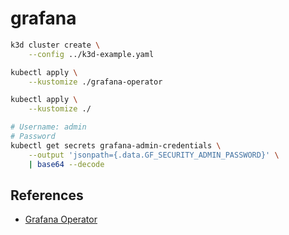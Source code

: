 # grafana

```sh
k3d cluster create \
    --config ../k3d-example.yaml

kubectl apply \
    --kustomize ./grafana-operator

kubectl apply \
    --kustomize ./
```

```sh
# Username: admin
# Password
kubectl get secrets grafana-admin-credentials \
    --output 'jsonpath={.data.GF_SECURITY_ADMIN_PASSWORD}' \
    | base64 --decode
```

## References

* [Grafana Operator](https://github.com/grafana-operator/grafana-operator)
